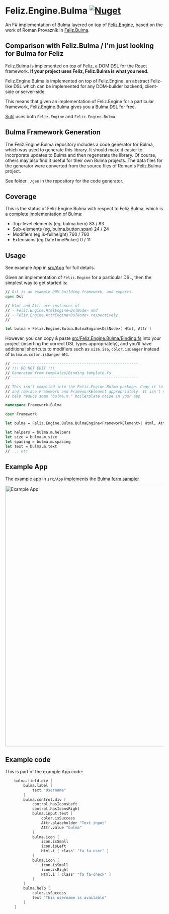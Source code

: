 # Feliz.Engine.Bulma [![Nuget](https://img.shields.io/nuget/v/Feliz.Engine.Bulma.svg?maxAge=0&colorB=brightgreen)](https://www.nuget.org/packages/Feliz.Engine.Bulma)

An F# implementation of Bulma layered on top of [Feliz.Engine](https://github.com/alfonsogarciacaro/Feliz.Engine), based on the work of Roman Provazník in [Feliz.Bulma](https://github.com/Dzoukr/Feliz.Bulma).

## Comparison with Feliz.Bulma / I'm just looking for Bulma for Feliz

Feliz.Bulma is implemented on top of Feliz, a DOM DSL for the React framework. **If your project uses Feliz, Feliz.Bulma is what you need.**

Feliz.Engine.Bulma is implemented on top of Feliz.Engine, an abstract Feliz-like DSL which can be implemented for any DOM-builder backend, client-side
or server-side.

This means that given an implementation of Feliz.Engine for a particular framework, Feliz.Engine.Bulma gives you a Bulma DSL for free.

[Sutil](https://github.com/DaveDawkins/Sutil) uses both `Feliz.Engine` and `Feliz.Engine.Bulma`

## Bulma Framework Generation

The Feliz.Engine.Bulma repository includes a code generator for Bulma, which was used to generate this library. It should make it
easier to incorporate updates to Bulma and then regenerate the library. Of course, others may also find it useful for their own Bulma projects. The data files for the generator were converted from the source files of Roman's Feliz.Bulma project.

See folder `./gen` in the repository for the code generator.

## Coverage

This is the status of Feliz.Engine.Bulma with respect to Feliz.Bulma, which is a complete implementation of Bulma:

- Top-level elements (eg, bulma.hero)   83 /  83
- Sub-elements (eg, bulma.button.span)  24 /  24
- Modifiers (eg is-fullheight)         760 / 760
- Extensions (eg DateTimePicker)         0 /  11

## Usage

See example App in [src/App](https://github.com/davedawkins/Feliz.Engine.Bulma/blob/main/src/App) for full details.

Given an implementation of `Feliz.Engine` for a particular DSL, then the simplest way to get started is:

```fs
// Dsl is an example DOM building framework, and exports
open Dsl

// Html and Attr are instances of
// - Feliz.Engine.HtmlEngine<DslNode> and
// - Feliz.Engine.AttrEngine<DslNode> respectively
//

let bulma = Feliz.Engine.Bulma.BulmaEngine<DslNode>( Html, Attr )

```

However, you can copy & paste [src/Feliz.Engine.Bulma/Binding.fs](https://github.com/davedawkins/Feliz.Engine.Bulma/blob/main/src/Feliz.Engine.Bulma/Binding.fs) into your project (inserting the correct DSL types appropriately),
and you'll have additional shortcuts to modifiers such as `size.is6`, `color.isDanger` instead of `bulma.m.color.isDanger` etc.

```fs
// --------------------------------------------------------
// !!! DO NOT EDIT !!!
// Generated from templates/Binding.template.fs
// --------------------------------------------------------

// This isn't compiled into the Feliz.Engine.Bulma package. Copy it to your framework library
// and replace Framework and FrameworkElement appropriately. It isn't necessary, but it may
// help reduce some "bulma.m." boilerplate noise in your app

namespace Framework.Bulma

open Framework

let bulma = Feliz.Engine.Bulma.BulmaEngine<FrameworkElement>( Html, Attr )

let helpers = bulma.m.helpers
let size = bulma.m.size
let spacing = bulma.m.spacing
let text = bulma.m.text
// ... etc
```

## Example App

The example app in `src/App` implements the Bulma [form sampler](https://bulma.io/documentation/form/general/)

<img width="829" alt="Example App" src="https://user-images.githubusercontent.com/285421/110218799-87f29580-7eb3-11eb-8110-9f56f72104b1.png">

## Example code

This is part of the example App code:

```fs
    bulma.field.div [
        bulma.label [
            text "Username"
        ]
        bulma.control.div [
            control.hasIconsLeft
            control.hasIconsRight
            bulma.input.text [
                color.isSuccess
                Attr.placeholder "Text input"
                Attr.value "bulma"
            ]
            bulma.icon [
                icon.isSmall
                icon.isLeft
                Html.i [ class' "fa fa-user" ]
            ]
            bulma.icon [
                icon.isSmall
                icon.isRight
                Html.i [ class' "fa fa-check" ]
            ]
        ]
        bulma.help [
            color.isSuccess
            text "This username is available"
        ]
    ]
```


